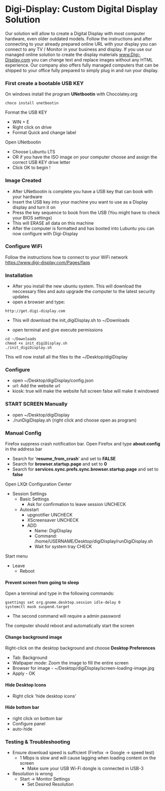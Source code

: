 # Digi-Display: Custom Digital Display Solution

Our solution will allow to create a Digital Display with most computer hardware, even older outdated models. Follow the instructions 
and after connecting to your already prepared online URL with your display you can connect to any TV / Monitor in your business and display.
If you use our managed online solution to create the display materials www.Digi-Display.com you can change text and replace 
images without any HTML experience. Our company also offers fully managed computers that can be shipped to your office fully prepared to 
simply plug in and run your display.

### First create a bootable USB KEY
On windows install the program **UNetbootin** with Chocolatey.org
```angular2html
choco install unetbootin
```
Format the USB KEY
- WIN + E
- Right click on drive
- Format Quick and change label

Open UNetbootin
- Choose Lubuntu LTS
- OR if you have the ISO image on your computer choose and assign the correct USB KEY drive letter
- Click OK to begin !

### Image Created
- After UNetbootin is complete you have a USB key that can book with your hardware
- Insert the USB key into your machine you want to use as a Display display and turn it on
- Press the key sequence to book from the USB (You might have to check your BIOS settings)
- This will ERASE all data on this machine
- After the computer is formatted and has booted into Lubuntu you can now configure with Digi-Display

### Configure WiFi
Follow the instructions how to connect to your WiFi network
https://www.digi-display.com/Pages/faqs

### Installation
- After you install the new ubuntu system. This will download the neccessary files and auto upgrade the computer to the latest security updates
- open a browser and type:
```
http://get.digi-display.com
```
- This will download the init_digiDisplay.sh to ~/Downloads

- open terminal and give execute permissions
```angular2html
cd ~/Downloads
chmod +x init_digiDisplay.sh
./init_digiDisplay.sh
```
This will now install all the files to the ~/Desktop/digiDisplay

### Configure
- open ~/Desktop/digiDisplay/config.json
- url: Add the website url
- kiosk: true will make the website full screen false will make it windowed

### START SCREEN Manually
- open ~/Desktop/digiDisplay
- ./runDigiDisplay.sh (right click and choose open as program)

### Manual Config

Firefox suppress crash notification bar. 
Open Firefox and type **about:config** in the address bar
- Search for '**resume_from_crash**' and set to **FALSE**
- Search for **browser.startup.page** and set to **0**
- Search for **services.sync.prefs.sync.browser.startup.page** and set to **false**

Open LXQt Configuration Center
- Session Settings
  - Basic Settings
    - Ask for confirmation to leave session UNCHECK
  - Autostart
      - upgnotifier UNCHECK
      - XScreensaver UNCHECK 
      - ADD 
        - Name: DigiDisplay
        - Command: /home/USERNAME/Desktop/digiDisplay/runDigiDisplay.sh
        - Wait for system tray CHECK

Start menu
  - Leave
    - Reboot

#### Prevent screen from going to sleep
Open a terminal and type in the following commands:
```angular2html
gsettings set org.gnome.desktop.session idle-delay 0
systemctl mask suspend.target
```
- The second command will require a admin password



The computer should reboot and automatically start the screen

#### Change background image
Right-click on the desktop background and choose **Desktop Preferences**
- Tab: Background
- Wallpaper mode: Zoom the image to fill the entire screen
- Browser for image - ~/Desktop/digiDisplay/screen-loading-image.jpg
- Apply - OK

#### Hide Desktop Icons
- Right click 'hide desktop icons'

#### Hide bottom bar
- right click on bottom bar
- Configure panel
- auto-hide

### Testing & Troubleshooting
- Ensure download speed is sufficient (Firefox -> Google -> speed test)
  - 1 Mbps is slow and will cause lagging when loading content on the screen
    - Make sure your USB Wi-Fi dongle is connected in USB-3 
- Resolution is wrong
  - Start -> Monitor Settings
    - Set Desired Resolution
